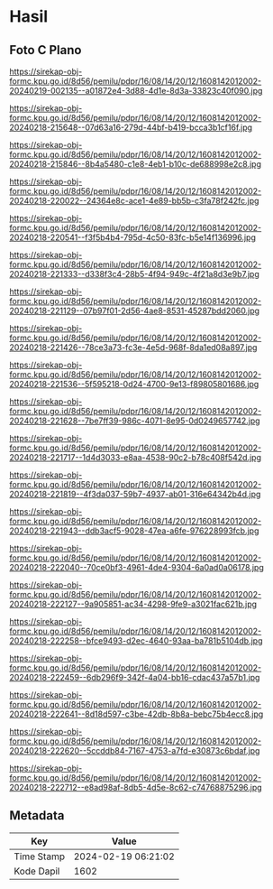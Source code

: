 # Hasil

## Foto C Plano

https://sirekap-obj-formc.kpu.go.id/8d56/pemilu/pdpr/16/08/14/20/12/1608142012002-20240219-002135--a01872e4-3d88-4d1e-8d3a-33823c40f090.jpg

https://sirekap-obj-formc.kpu.go.id/8d56/pemilu/pdpr/16/08/14/20/12/1608142012002-20240218-215648--07d63a16-279d-44bf-b419-bcca3b1cf16f.jpg

https://sirekap-obj-formc.kpu.go.id/8d56/pemilu/pdpr/16/08/14/20/12/1608142012002-20240218-215846--8b4a5480-c1e8-4eb1-b10c-de688998e2c8.jpg

https://sirekap-obj-formc.kpu.go.id/8d56/pemilu/pdpr/16/08/14/20/12/1608142012002-20240218-220022--24364e8c-ace1-4e89-bb5b-c3fa78f242fc.jpg

https://sirekap-obj-formc.kpu.go.id/8d56/pemilu/pdpr/16/08/14/20/12/1608142012002-20240218-220541--f3f5b4b4-795d-4c50-83fc-b5e14f136996.jpg

https://sirekap-obj-formc.kpu.go.id/8d56/pemilu/pdpr/16/08/14/20/12/1608142012002-20240218-221333--d338f3c4-28b5-4f94-949c-4f21a8d3e9b7.jpg

https://sirekap-obj-formc.kpu.go.id/8d56/pemilu/pdpr/16/08/14/20/12/1608142012002-20240218-221129--07b97f01-2d56-4ae8-8531-45287bdd2060.jpg

https://sirekap-obj-formc.kpu.go.id/8d56/pemilu/pdpr/16/08/14/20/12/1608142012002-20240218-221426--78ce3a73-fc3e-4e5d-968f-8da1ed08a897.jpg

https://sirekap-obj-formc.kpu.go.id/8d56/pemilu/pdpr/16/08/14/20/12/1608142012002-20240218-221536--5f595218-0d24-4700-9e13-f89805801686.jpg

https://sirekap-obj-formc.kpu.go.id/8d56/pemilu/pdpr/16/08/14/20/12/1608142012002-20240218-221628--7be7ff39-986c-4071-8e95-0d0249657742.jpg

https://sirekap-obj-formc.kpu.go.id/8d56/pemilu/pdpr/16/08/14/20/12/1608142012002-20240218-221717--1d4d3033-e8aa-4538-90c2-b78c408f542d.jpg

https://sirekap-obj-formc.kpu.go.id/8d56/pemilu/pdpr/16/08/14/20/12/1608142012002-20240218-221819--4f3da037-59b7-4937-ab01-316e64342b4d.jpg

https://sirekap-obj-formc.kpu.go.id/8d56/pemilu/pdpr/16/08/14/20/12/1608142012002-20240218-221943--ddb3acf5-9028-47ea-a6fe-976228993fcb.jpg

https://sirekap-obj-formc.kpu.go.id/8d56/pemilu/pdpr/16/08/14/20/12/1608142012002-20240218-222040--70ce0bf3-4961-4de4-9304-6a0ad0a06178.jpg

https://sirekap-obj-formc.kpu.go.id/8d56/pemilu/pdpr/16/08/14/20/12/1608142012002-20240218-222127--9a905851-ac34-4298-9fe9-a3021fac621b.jpg

https://sirekap-obj-formc.kpu.go.id/8d56/pemilu/pdpr/16/08/14/20/12/1608142012002-20240218-222258--bfce9493-d2ec-4640-93aa-ba781b5104db.jpg

https://sirekap-obj-formc.kpu.go.id/8d56/pemilu/pdpr/16/08/14/20/12/1608142012002-20240218-222459--6db296f9-342f-4a04-bb16-cdac437a57b1.jpg

https://sirekap-obj-formc.kpu.go.id/8d56/pemilu/pdpr/16/08/14/20/12/1608142012002-20240218-222641--8d18d597-c3be-42db-8b8a-bebc75b4ecc8.jpg

https://sirekap-obj-formc.kpu.go.id/8d56/pemilu/pdpr/16/08/14/20/12/1608142012002-20240218-222620--5ccddb84-7167-4753-a7fd-e30873c6bdaf.jpg

https://sirekap-obj-formc.kpu.go.id/8d56/pemilu/pdpr/16/08/14/20/12/1608142012002-20240218-222712--e8ad98af-8db5-4d5e-8c62-c74768875296.jpg


## Metadata

| Key        | Value               |
| ---------- | ------------------- |
| Time Stamp | 2024-02-19 06:21:02 |
| Kode Dapil | 1602                |



